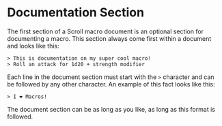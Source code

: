 # Documentation Section

The first section of a Scroll macro document is an optional section for documenting a macro.
This section always come first within a document and looks like this:

```
> This is documentation on my super cool macro!
> Roll an attack for 1d20 + strength modifier
```

Each line in the document section must start with the `>` character and can be followed by any other character.
An example of this fact looks like this:

```
> I ❤ Macros!
```

The document section can be as long as you like, as long as this format is followed.
